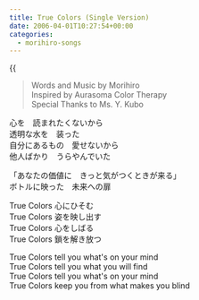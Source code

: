 ```yaml
---
title: True Colors (Single Version)
date: 2006-04-01T10:27:54+00:00
categories:
  - morihiro-songs
---
```

{{<audio true-colors>}}

> Words and Music by Morihiro  
> Inspired by Aurasoma Color Therapy  
> Special Thanks to Ms. Y. Kubo

心を　読まれたくないから  
透明な水を　装った  
自分にあるもの　愛せないから  
他人ばかり　うらやんでいた

「あなたの価値に　きっと気がつくときが来る」  
ボトルに映った　未来への扉

True Colors 心にひそむ  
True Colors 姿を映し出す  
True Colors 心をしばる  
True Colors 鎖を解き放つ

True Colors tell you what's on your mind  
True Colors tell you what you will find  
True Colors tell you what's on your mind  
True Colors keep you from what makes you blind
